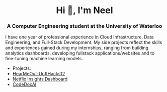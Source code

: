 
<h1 align="center">Hi 👋, I'm Neel</h1>
<h3 align="center">A Computer Engineering student at the University of Waterloo</h3>

I have one year of professional experience in Cloud Infrastructure, Data Engineering, and Full-Stack Development. My side projects reflect the skills and experiences gained during my internships, ranging from building analytics dashboards, developing fullstack applications/websites and to fine-tuning machine learning models.
 

- Projects:
- [HearMeOut-UoftHacks12](https://github.com/Nebu0528/HearMeOut-UoftHacks12)
- [Netflix Insights Dashboard](https://github.com/Nebu0528/Netflix-Dashboard)
- [CodeDocAI](https://github.com/Nebu0528/CodeDocAI)


<p align="left">
</p>



